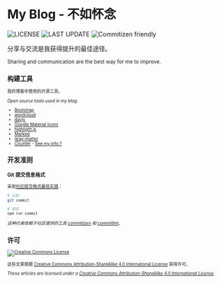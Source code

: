 # My Blog - 不如怀念

<p>
    <img src="https://badgen.net/github/license/wang1212/wang1212.github.io" alt="LICENSE" />
    <img src="https://badgen.net/github/last-commit/wang1212/wang1212.github.io?label=last%20update" alt="LAST UPDATE" />
    <img src="https://img.shields.io/badge/commitizen-friendly-brightgreen.svg" alt="Commitizen friendly">
</p>

分享与交流是我获得提升的最佳途径。

<small>Sharing and communication are the best way for me to improve.<small>

## 构建工具

我的博客中使用的开源工具。

_Open source tools used in my blog._

- [Bootstrap](https://getbootstrap.com/)
- [wordcloud](https://github.com/timdream/wordcloud2.js)
- [dayjs](https://day.js.org/)
- [Google Material Icons](https://fonts.google.com/icons)
- [highlight.js](https://highlightjs.org/)
- [Marked](https://marked.js.org/)
- [gray-matter](https://github.com/jonschlinkert/gray-matter)
- [Counter](https://counter.dev/) - [See my info ?](https://counter.dev/dashboard.html?user=mrwang1212&token=crq1TWS5OR%2FR0ksf)

## 开发准则

### Git 提交信息格式

采用[社区提交格式最佳实践](https://www.conventionalcommits.org/)：

```bash
# 以前
git commit

# 现在
npm run commit
```

_这种约束依赖于社区提供的工具 [commitizen](http://commitizen.github.io/cz-cli/) 和 [commitlint](https://commitlint.js.org/)。_

## 许可

[![Creative Commons License](https://i.creativecommons.org/l/by-sa/4.0/88x31.png)](https://creativecommons.org/licenses/by-sa/4.0/)

这些文章根据 [Creative Commons Attribution-ShareAlike 4.0 International License](https://creativecommons.org/licenses/by-sa/4.0/) 获得许可。

_These articles are licensed under a [Creative Commons Attribution-ShareAlike 4.0 International License](https://creativecommons.org/licenses/by-sa/4.0/)._
